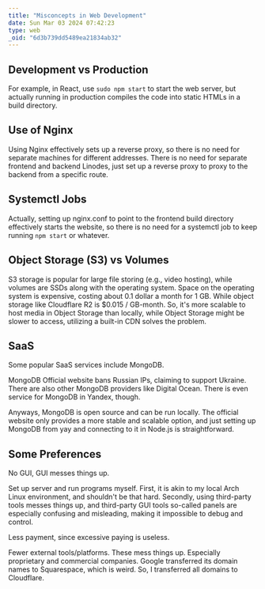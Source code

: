 ```yaml
---
title: "Misconcepts in Web Development"
date: Sun Mar 03 2024 07:42:23
type: web
_oid: "6d3b739dd5489ea21834ab32"
---
```

## Development vs Production

For example, in React, use `sudo npm start` to start the web server, but
actually running in production compiles the code into static HTMLs in a
build directory.

## Use of Nginx

Using Nginx effectively sets up a reverse proxy, so there is no need for
separate machines for different addresses. There is no need for separate
frontend and backend Linodes, just set up a reverse proxy to proxy to
the backend from a specific route.

## Systemctl Jobs

Actually, setting up nginx.conf to point to the frontend build directory
effectively starts the website, so there is no need for a systemctl job
to keep running `npm start` or whatever.

## Object Storage (S3) vs Volumes

S3 storage is popular for large file storing (e.g., video hosting),
while volumes are SSDs along with the operating system. Space on the
operating system is expensive, costing about 0.1 dollar a month for 1
GB. While object storage like Cloudflare R2 is \$0.015 / GB-month. So,
it's more scalable to host media in Object Storage than locally, while
Object Storage might be slower to access, utilizing a built-in CDN
solves the problem.

## SaaS

Some popular SaaS services include MongoDB.

MongoDB Official website bans Russian IPs, claiming to support Ukraine.
There are also other MongoDB providers like Digital Ocean. There is even
service for MongoDB in Yandex, though.

Anyways, MongoDB is open source and can be run locally. The official
website only provides a more stable and scalable option, and just
setting up MongoDB from yay and connecting to it in Node.js is
straightforward.

## Some Preferences

No GUI, GUI messes things up.

Set up server and run programs myself. First, it is akin to my local
Arch Linux environment, and shouldn't be that hard. Secondly, using
third-party tools messes things up, and third-party GUI tools so-called
panels are especially confusing and misleading, making it impossible to
debug and control.

Less payment, since excessive paying is useless.

Fewer external tools/platforms. These mess things up. Especially
proprietary and commercial companies. Google transferred its domain
names to Squarespace, which is weird. So, I transferred all domains to
Cloudflare.
